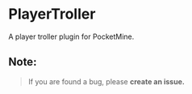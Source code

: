 # PlayerTroller
A player troller plugin for PocketMine.

## Note:
> If you are found a bug, please **create an issue.**
